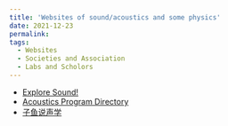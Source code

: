 ```yaml
---
title: 'Websites of sound/acoustics and some physics'
date: 2021-12-23
permalink: 
tags:
  - Websites
  - Societies and Association
  - Labs and Scholors
---
```


* [Explore Sound!](https://exploresound.org/)
* [Acoustics Program Directory](https://exploresound.org/business-directory-2/?wpbdp_view=all_listings)
* [子鱼说声学](https://www.zhihu.com/column/c_165545415)
